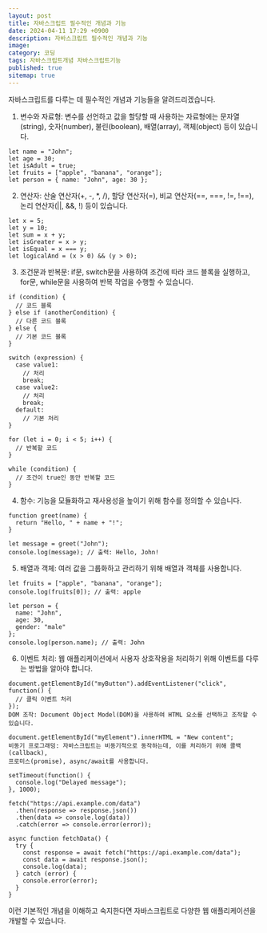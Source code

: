 ```yaml
---
layout: post
title: 자바스크립트 필수적인 개념과 기능
date: 2024-04-11 17:29 +0900
description: 자바스크립트 필수적인 개념과 기능
image: 
category: 코딩
tags: 자바스크립트개념 자바스크립트기능 
published: true
sitemap: true
---
```



자바스크립트를 다루는 데 필수적인 개념과 기능들을 알려드리겠습니다.

1. 변수와 자료형: 변수를 선언하고 값을 할당할 때 사용하는 자료형에는 문자열(string), 숫자(number), 
불린(boolean), 배열(array), 객체(object) 등이 있습니다.

````
let name = "John";
let age = 30;
let isAdult = true;
let fruits = ["apple", "banana", "orange"];
let person = { name: "John", age: 30 };
````

2. 연산자: 산술 연산자(+, -, *, /), 할당 연산자(=), 비교 연산자(==, ===, !=, !==), 
논리 연산자(||, &&, !) 등이 있습니다.

````
let x = 5;
let y = 10;
let sum = x + y;
let isGreater = x > y;
let isEqual = x === y;
let logicalAnd = (x > 0) && (y > 0);
````

3. 조건문과 반복문: if문, switch문을 사용하여 조건에 따라 코드 블록을 실행하고, 
for문, while문을 사용하여 반복 작업을 수행할 수 있습니다.

````
if (condition) {
  // 코드 블록
} else if (anotherCondition) {
  // 다른 코드 블록
} else {
  // 기본 코드 블록
}

switch (expression) {
  case value1:
    // 처리
    break;
  case value2:
    // 처리
    break;
  default:
    // 기본 처리
}

for (let i = 0; i < 5; i++) {
  // 반복할 코드
}

while (condition) {
  // 조건이 true인 동안 반복할 코드
}
````

4. 함수: 기능을 모듈화하고 재사용성을 높이기 위해 함수를 정의할 수 있습니다.

````
function greet(name) {
  return "Hello, " + name + "!";
}

let message = greet("John");
console.log(message); // 출력: Hello, John!
````

5. 배열과 객체: 여러 값을 그룹화하고 관리하기 위해 배열과 객체를 사용합니다.

````
let fruits = ["apple", "banana", "orange"];
console.log(fruits[0]); // 출력: apple

let person = {
  name: "John",
  age: 30,
  gender: "male"
};
console.log(person.name); // 출력: John
````

6. 이벤트 처리: 웹 애플리케이션에서 사용자 상호작용을 처리하기 위해 
이벤트를 다루는 방법을 알아야 합니다.

````
document.getElementById("myButton").addEventListener("click", function() {
  // 클릭 이벤트 처리
});
DOM 조작: Document Object Model(DOM)을 사용하여 HTML 요소를 선택하고 조작할 수 있습니다.

document.getElementById("myElement").innerHTML = "New content";
비동기 프로그래밍: 자바스크립트는 비동기적으로 동작하는데, 이를 처리하기 위해 콜백(callback), 
프로미스(promise), async/await를 사용합니다.

setTimeout(function() {
  console.log("Delayed message");
}, 1000);

fetch("https://api.example.com/data")
  .then(response => response.json())
  .then(data => console.log(data))
  .catch(error => console.error(error));

async function fetchData() {
  try {
    const response = await fetch("https://api.example.com/data");
    const data = await response.json();
    console.log(data);
  } catch (error) {
    console.error(error);
  }
}
````

이런 기본적인 개념을 이해하고 숙지한다면 자바스크립트로 다양한 웹 애플리케이션을 개발할 수 있습니다.

